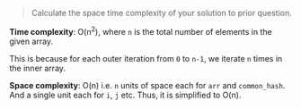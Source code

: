 >Calculate the space time complexity of your solution to prior question.

**Time complexity**: O(n<sup>2</sup>), where `n` is the total number of elements in the given array.

This is because for each outer iteration from `0` to `n-1`, we iterate `n` times in the inner array.

**Space complexity**: O(n) i.e. `n` units of space each for `arr` and `common_hash`. And a single unit each for `i`, `j` etc. Thus, it is simplified to O(n).
   